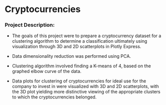 # Cryptocurrencies

### Project Description:

* The goals of this project were to prepare a cryptocurrency dataset for a clustering algorithm to determine a classification ultimately using visualization through 3D and 2D scatterplots in Plotly Express.


* Data dimensionality reduction was performed using PCA.


* Clustering algorithm involved finding a K-means of 4, based on the graphed elbow curve of the data.


* Data plots for clustering of cryptocurrencies for ideal use for the company to invest in were visualized with 3D and 2D scatterplots, with the 3D plot yielding more distinctive viewing of the appropriate clusters to which the cryptocurrencies belonged. 
